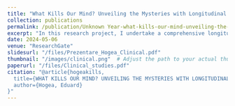 ```yaml
---
title: "What Kills Our Mind? Unveiling the Mysteries with Longitudinal Insights from the OASIS Dataset Study"
collection: publications
permalink: /publication/Unknown Year-what-kills-our-mind-unveiling-the-mysteries-with-longitudinal-insights-from-the-oasis-dataset-study
excerpt: "In this research project, I undertake a comprehensive longitudinal analysis of the OASIS MRI/Alzheimer’s dataset, an extensive collection of data from 150 subjects aged 60 to 96, including 373 imaging sessions. The dataset encompasses multiple T1-weighted MRI scans for each subject, spanning various visits, and includes variables such as demographics, clinical information, and derived anatomic volumes. The study’s core objective is to analyze the progression of dementia, with a particular focus on Alzheimer’s disease. Key indicators such as Mini-Mental State Examination (MMSE) scores and Clinical Dementia Rating (CDR) are used to evaluate cognitive impairment and dementia severity. The analysis made in such a way to explore correlations between dementia progression and factors like age, education, socioeconomic status, and brain volume metrics. A pivotal aspect of this research is the comparison between two statistical methodologies: the Random Coefficients Model and the Mean Response Model. Employing Generalized Linear Mixed Models (GLMM) and Ordinal Logistic Regression, these models are chosen for their aptness in handling the longitudinal and categorical nature of the data. The research methodology includes careful handling of missing values, scaling of continuous predictors, and computation of correlation matrices. This study aims to elucidate patterns in dementia progression, with a focus on the efficacy of each model in interpreting the dynamic changes over time in a longitudinal dataset. The results section presents detailed findings, highlighting the comparative performance of the two models in capturing the complexities of Alzheimer's disease progression. The Random Coefficients model outperforms the Mean Response one, considering the evaluation metrics used."
date: 2024-05-06
venue: "ResearchGate"
slidesurl: "/files/Prezentare_Hogea_Clinical.pdf"
thumbnail: "/images/clinical.png"  # Adjust the path to your actual thumbnail location
paperurl: "/files/Clinical_studies.pdf"
citation: "@article{hogeakills,
  title={WHAT KILLS OUR MIND? UNVEILING THE MYSTERIES WITH LONGITUDINAL INSIGHTS FROM THE OASIS DATASET STUDY},
  author={Hogea, Eduard}
}"
---
```

